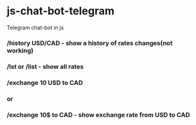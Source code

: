 # js-chat-bot-telegram
Telegram chat-bot in js

### /history USD/CAD    - show a history of rates changes(not working)
### /lst or /list       - show all rates
### /exchange 10 USD to CAD
### or
### /exchange 10$ to CAD - show exchange rate from USD to CAD 
